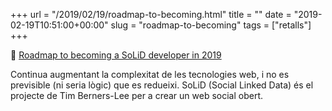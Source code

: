+++
url = "/2019/02/19/roadmap-to-becoming.html"
title = ""
date = "2019-02-19T10:51:00+00:00"
slug = "roadmap-to-becoming"
tags = ["retalls"]
+++

📎 [Roadmap to becoming a SoLiD developer in 2019](https://github.com/LearnSolid/solid-roadmap)

Continua augmentant la complexitat de les tecnologies web, i no es previsible (ni seria lògic) que es redueixi. SoLiD (Social Linked Data) és el projecte de Tim Berners-Lee per a crear un web social obert.

